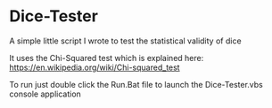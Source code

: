 # Dice-Tester
A simple little script I wrote to test the statistical validity of dice

It uses the Chi-Squared test which is explained here: https://en.wikipedia.org/wiki/Chi-squared_test

To run just double click the Run.Bat file to launch the Dice-Tester.vbs console application
